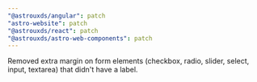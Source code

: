 ```yaml
---
"@astrouxds/angular": patch
"astro-website": patch
"@astrouxds/react": patch
"@astrouxds/astro-web-components": patch
---
```


Removed extra margin on form elements (checkbox, radio, slider, select, input, textarea) that didn't have a label.
